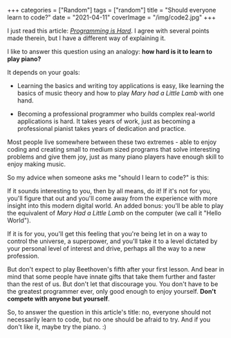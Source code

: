 +++
categories = ["Random"]
tags = ["random"]
title = "Should everyone learn to code?"
date = "2021-04-11"
coverImage = "/img/code2.jpg"
+++

I just read this article: [*Programming is Hard*](https://dorinlazar.ro/2021-02-programming-is-hard/). I agree with several points made therein, but I have a different way of explaining it.

<!--more-->

I like to answer this question using an analogy:  **how hard is it to learn to play piano?**

It depends on your goals:

* Learning the basics and writing toy applications is easy, like learning the basics of music theory and how to play *Mary had a Little Lamb* with one hand.

* Becoming a professional programmer who builds complex real-world applications is hard. It takes years of work, just as becoming a professional pianist takes years of dedication and practice.

Most people live somewhere between these two extremes - able to enjoy coding and creating small to medium sized programs that solve interesting problems and give them joy, just as many piano players have enough skill to enjoy making music.

So my advice when someone asks me "should I learn to code?" is this:

If it sounds interesting to you, then by all means, do it! If it's not for you, you'll figure that out and you'll come away from the experience with more insight into this modern digital world. An added bonus: you'll be able to play the equivalent of *Mary Had a Little Lamb* on the computer (we call it "Hello World").

If it is for you, you'll get this feeling that you're being let in on a way to control the universe, a superpower, and you'll take it to a level dictated by your personal level of interest and drive, perhaps all the way to a new profession.

But don't expect to play Beethoven's fifth after your first lesson. And bear in mind that some people have innate gifts that take them further and faster than the rest of us. But don't let that discourage you. You don't have to be the greatest programmer ever, only good enough to enjoy yourself. **Don't compete with anyone but yourself**.

So, to answer the question in this article's title: no, everyone should not necessarily learn to code, but no one should be afraid to try. And if you don't like it, maybe try the piano. :)
